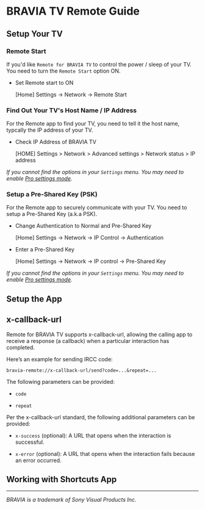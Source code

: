 # BRAVIA TV Remote Guide

## Setup Your TV

### Remote Start

If you'd like `Remote for BRAVIA TV` to control the power / sleep of your TV. You need to turn the `Remote Start` option ON.

- Set Remote start to ON 
  
  [Home] Settings -> Network -> Remote Start

### Find Out Your TV's Host Name / IP Address

For the Remote app to find your TV, you need to tell it the host name, typcally the IP address of your TV.

- Check IP Address of BRAVIA TV

  [HOME] Settings > Network > Advanced settings > Network status > IP address

*If you cannot find the options in your `Settings` menu. You may need to enable [Pro settings mode](https://pro-bravia.sony.net/guides/mode/index.html).*

### Setup a Pre-Shared Key (PSK)

For the Remote app to securely communicate with your TV. You need to setup a Pre-Shared Key (a.k.a PSK).

- Change Authentication to Normal and Pre-Shared Key 
    
  [Home] Settings -> Network -> IP Control -> Authentication

- Enter a Pre-Shared Key
    
  [Home] Settings -> Network -> IP control -> Pre-Shared Key

*If you cannot find the options in your `Settings` menu. You may need to enable [Pro settings mode](https://pro-bravia.sony.net/guides/mode/index.html).*

## Setup the App



## x-callback-url

Remote for BRAVIA TV supports x-callback-url, allowing the calling app to receive a response (a callback) when a particular interaction has completed.

Here’s an example for sending IRCC code:

```
bravia-remote://x-callback-url/send?code=...&repeat=...
```

The following parameters can be provided:

- `code`

- `repeat`

Per the x-callback-url standard, the following additional parameters can be provided:

- `x-success` (optional): A URL that opens when the interaction is successful.

- `x-error` (optional): A URL that opens when the interaction fails because an error occurred.


## Working with Shortcuts App


---

*BRAVIA is a trademark of Sony Visual Products Inc.*
